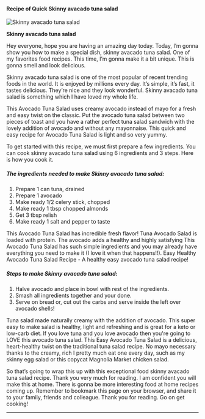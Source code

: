             

#### Recipe of Quick Skinny avacado tuna salad

![Skinny avacado tuna salad](https://img-global.cpcdn.com/recipes/4750730664607744/751x532cq70/skinny-avacado-tuna-salad-recipe-main-photo.jpg)

**Skinny avacado tuna salad**

Hey everyone, hope you are having an amazing day today. Today, I’m gonna show you how to make a special dish, skinny avacado tuna salad. One of my favorites food recipes. This time, I’m gonna make it a bit unique. This is gonna smell and look delicious.

Skinny avacado tuna salad is one of the most popular of recent trending foods in the world. It is enjoyed by millions every day. It’s simple, it’s fast, it tastes delicious. They’re nice and they look wonderful. Skinny avacado tuna salad is something which I have loved my whole life.

This Avocado Tuna Salad uses creamy avocado instead of mayo for a fresh and easy twist on the classic. Put the avocado tuna salad between two pieces of toast and you have a rather perfect tuna salad sandwich with the lovely addition of avocado and without any mayonnaise. This quick and easy recipe for Avocado Tuna Salad is light and so very yummy.

To get started with this recipe, we must first prepare a few ingredients. You can cook skinny avacado tuna salad using 6 ingredients and 3 steps. Here is how you cook it.

##### The ingredients needed to make Skinny avacado tuna salad:

1.  Prepare 1 can tuna, drained
2.  Prepare 1 avocado
3.  Make ready 1/2 celery stick, chopped
4.  Make ready 1 tbsp chopped almonds
5.  Get 3 tbsp relish
6.  Make ready 1 salt and pepper to taste

This Avocado Tuna Salad has incredible fresh flavor! Tuna Avocado Salad is loaded with protein. The avocado adds a healthy and highly satisfying This Avocado Tuna Salad has such simple ingredients and you may already have everything you need to make it (I love it when that happens!!). Easy Healthy Avocado Tuna Salad Recipe - A healthy easy avocado tuna salad recipe!

##### Steps to make Skinny avacado tuna salad:

1.  Halve avocado and place in bowl with rest of the ingredients.
2.  Smash all ingredients together and your done.
3.  Serve on bread or, cut out the carbs and serve inside the left over avocado shells!

Tuna salad made naturally creamy with the addition of avocado. This super easy to make salad is healthy, light and refreshing and is great for a keto or low-carb diet. If you love tuna and you love avocado then you're going to LOVE this avocado tuna salad. This Easy Avocado Tuna Salad is a delicious, heart-healthy twist on the traditional tuna salad recipe. No mayo necessary thanks to the creamy, rich I pretty much eat one every day, such as my skinny egg salad or this copycat Magnolia Market chicken salad.

So that’s going to wrap this up with this exceptional food skinny avacado tuna salad recipe. Thank you very much for reading. I am confident you will make this at home. There is gonna be more interesting food at home recipes coming up. Remember to bookmark this page on your browser, and share it to your family, friends and colleague. Thank you for reading. Go on get cooking!

* * *